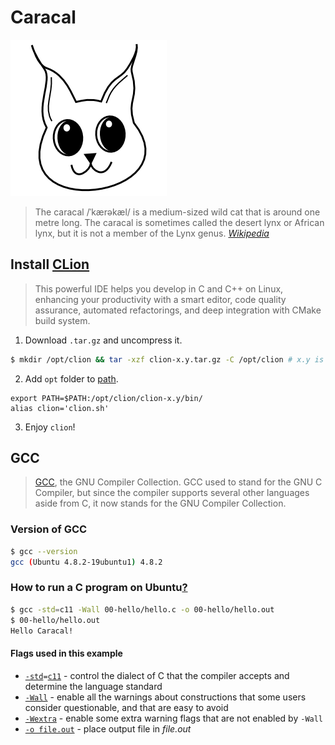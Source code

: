 # Caracal

![Caracal](caracal.png)

> The caracal /ˈkærəkæl/ is a medium-sized wild cat that is around one metre long. The caracal is sometimes called the desert lynx or African lynx, but it is not a member of the Lynx genus.
> *[Wikipedia](https://en.wikipedia.org/wiki/Caracal)*

## Install [CLion](https://www.jetbrains.com/clion/)

> This powerful IDE helps you develop in C and C++ on Linux, enhancing your productivity with a smart editor, code quality assurance, automated refactorings, and deep integration with CMake build system.

1. Download `.tar.gz` and uncompress it.
```bash
$ mkdir /opt/clion && tar -xzf clion-x.y.tar.gz -C /opt/clion # x.y is the version number of CLion
```
2. Add `opt` folder to [path](http://unix.stackexchange.com/questions/26047/how-to-correctly-add-a-path-to-path).
```
export PATH=$PATH:/opt/clion/clion-x.y/bin/
alias clion='clion.sh'
```
3. Enjoy `clion`!


## GCC

> [GCC](https://gcc.gnu.org/), the GNU Compiler Collection. GCC used to stand for the GNU C Compiler, but since the compiler supports several other languages aside from C, it now stands for the GNU Compiler Collection.

### Version of GCC

```bash
$ gcc --version
gcc (Ubuntu 4.8.2-19ubuntu1) 4.8.2
```

### How to run a C program on Ubuntu[?](http://stackoverflow.com/questions/4635794/how-to-run-a-c-program-on-ubuntu)

```bash
$ gcc -std=c11 -Wall 00-hello/hello.c -o 00-hello/hello.out
$ 00-hello/hello.out
Hello Caracal!
```

#### Flags used in this example

* [`-std`](https://gcc.gnu.org/onlinedocs/gcc/C-Dialect-Options.html)`=`[`c11`](https://en.wikipedia.org/wiki/C11_(C_standard_revision)) - control the dialect of C that the compiler accepts and determine the language standard
* [`-Wall`](https://gcc.gnu.org/onlinedocs/gcc/Warning-Options.html) - enable all the warnings about constructions that some users consider questionable, and that are easy to avoid
* [`-Wextra`](https://gcc.gnu.org/onlinedocs/gcc/Warning-Options.html) - enable some extra warning flags that are not enabled by `-Wall`
* [`-o file.out`](https://gcc.gnu.org/onlinedocs/gcc/Overall-Options.html) - place output file in *file.out*
